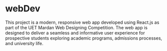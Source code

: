 # webDev
This project is a modern, responsive web app developed using React.js as part of the UET Mardan Web Designing Competition. The web app is designed to deliver a seamless and informative user experience for prospective students exploring academic programs, admissions processes, and university life.
